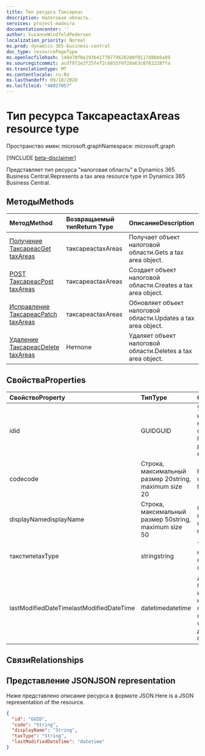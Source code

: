 ```yaml
---
title: Тип ресурса Таксареас
description: Налоговая область.
services: project-madeira
documentationcenter: ''
author: SusanneWindfeldPedersen
localization_priority: Normal
ms.prod: dynamics-365-business-central
doc_type: resourcePageType
ms.openlocfilehash: 140470f0e293b41770779628280f0117d8bb6a89
ms.sourcegitcommit: acdf972e2f25fef2c6855f6f28a63c0762228ffa
ms.translationtype: MT
ms.contentlocale: ru-RU
ms.lasthandoff: 09/18/2020
ms.locfileid: "48027057"
---
```

# <a name="taxareas-resource-type"></a><span data-ttu-id="24446-103">Тип ресурса Таксареас</span><span class="sxs-lookup"><span data-stu-id="24446-103">taxAreas resource type</span></span>

<span data-ttu-id="24446-104">Пространство имен: microsoft.graph</span><span class="sxs-lookup"><span data-stu-id="24446-104">Namespace: microsoft.graph</span></span>

[!INCLUDE [beta-disclaimer](../../includes/beta-disclaimer.md)]

<span data-ttu-id="24446-105">Представляет тип ресурса "налоговая область" в Dynamics 365 Business Central.</span><span class="sxs-lookup"><span data-stu-id="24446-105">Represents a tax area resource type in Dynamics 365 Business Central.</span></span>

## <a name="methods"></a><span data-ttu-id="24446-106">Методы</span><span class="sxs-lookup"><span data-stu-id="24446-106">Methods</span></span>
| <span data-ttu-id="24446-107">Метод</span><span class="sxs-lookup"><span data-stu-id="24446-107">Method</span></span>       | <span data-ttu-id="24446-108">Возвращаемый тип</span><span class="sxs-lookup"><span data-stu-id="24446-108">Return Type</span></span>  |<span data-ttu-id="24446-109">Описание</span><span class="sxs-lookup"><span data-stu-id="24446-109">Description</span></span>|
|:---------------|:--------|:----------|
|[<span data-ttu-id="24446-110">Получение Таксареас</span><span class="sxs-lookup"><span data-stu-id="24446-110">Get taxAreas</span></span>](../api/dynamics-taxarea-get.md)|<span data-ttu-id="24446-111">таксареас</span><span class="sxs-lookup"><span data-stu-id="24446-111">taxAreas</span></span>|<span data-ttu-id="24446-112">Получает объект налоговой области.</span><span class="sxs-lookup"><span data-stu-id="24446-112">Gets a tax area object.</span></span>|
|[<span data-ttu-id="24446-113">POST Таксареас</span><span class="sxs-lookup"><span data-stu-id="24446-113">Post taxAreas</span></span>](../api/dynamics-create-taxarea.md)|<span data-ttu-id="24446-114">таксареас</span><span class="sxs-lookup"><span data-stu-id="24446-114">taxAreas</span></span>|<span data-ttu-id="24446-115">Создает объект налоговой области.</span><span class="sxs-lookup"><span data-stu-id="24446-115">Creates a tax area object.</span></span>|
|[<span data-ttu-id="24446-116">Исправление Таксареас</span><span class="sxs-lookup"><span data-stu-id="24446-116">Patch taxAreas</span></span>](../api/dynamics-taxarea-update.md)|<span data-ttu-id="24446-117">таксареас</span><span class="sxs-lookup"><span data-stu-id="24446-117">taxAreas</span></span>|<span data-ttu-id="24446-118">Обновляет объект налоговой области.</span><span class="sxs-lookup"><span data-stu-id="24446-118">Updates a tax area object.</span></span>|
|[<span data-ttu-id="24446-119">Удаление Таксареас</span><span class="sxs-lookup"><span data-stu-id="24446-119">Delete taxAreas</span></span>](../api/dynamics-taxarea-delete.md)|<span data-ttu-id="24446-120">Нет</span><span class="sxs-lookup"><span data-stu-id="24446-120">none</span></span>|<span data-ttu-id="24446-121">Удаляет объект налоговой области.</span><span class="sxs-lookup"><span data-stu-id="24446-121">Deletes a tax area object.</span></span>|

## <a name="properties"></a><span data-ttu-id="24446-122">Свойства</span><span class="sxs-lookup"><span data-stu-id="24446-122">Properties</span></span>
| <span data-ttu-id="24446-123">Свойство</span><span class="sxs-lookup"><span data-stu-id="24446-123">Property</span></span>     | <span data-ttu-id="24446-124">Тип</span><span class="sxs-lookup"><span data-stu-id="24446-124">Type</span></span>   |<span data-ttu-id="24446-125">Описание</span><span class="sxs-lookup"><span data-stu-id="24446-125">Description</span></span>|
|:---------------|:--------|:----------|
|<span data-ttu-id="24446-126">id</span><span class="sxs-lookup"><span data-stu-id="24446-126">id</span></span>|<span data-ttu-id="24446-127">GUID</span><span class="sxs-lookup"><span data-stu-id="24446-127">GUID</span></span>|<span data-ttu-id="24446-128">Уникальный идентификатор налоговой области.</span><span class="sxs-lookup"><span data-stu-id="24446-128">The unique ID of the tax area.</span></span> <span data-ttu-id="24446-129">Не редактируемые.</span><span class="sxs-lookup"><span data-stu-id="24446-129">Non-editable.</span></span>|
|<span data-ttu-id="24446-130">code</span><span class="sxs-lookup"><span data-stu-id="24446-130">code</span></span>|<span data-ttu-id="24446-131">Строка, максимальный размер 20</span><span class="sxs-lookup"><span data-stu-id="24446-131">string, maximum size 20</span></span>| <span data-ttu-id="24446-132">Код налоговой области.</span><span class="sxs-lookup"><span data-stu-id="24446-132">The code of the tax area.</span></span>|
|<span data-ttu-id="24446-133">displayName</span><span class="sxs-lookup"><span data-stu-id="24446-133">displayName</span></span>|<span data-ttu-id="24446-134">Строка, максимальный размер 50</span><span class="sxs-lookup"><span data-stu-id="24446-134">string, maximum size 50</span></span>| <span data-ttu-id="24446-135">Отображаемое имя налоговой области.</span><span class="sxs-lookup"><span data-stu-id="24446-135">The display name of the tax area.</span></span>|
|<span data-ttu-id="24446-136">такстипе</span><span class="sxs-lookup"><span data-stu-id="24446-136">taxType</span></span>|<span data-ttu-id="24446-137">string</span><span class="sxs-lookup"><span data-stu-id="24446-137">string</span></span>|<span data-ttu-id="24446-138">Тип налога для налоговой области.</span><span class="sxs-lookup"><span data-stu-id="24446-138">The tax type of the tax area.</span></span>|
|<span data-ttu-id="24446-139">lastModifiedDateTime</span><span class="sxs-lookup"><span data-stu-id="24446-139">lastModifiedDateTime</span></span>|<span data-ttu-id="24446-140">datetime</span><span class="sxs-lookup"><span data-stu-id="24446-140">datetime</span></span>|<span data-ttu-id="24446-141">Дата и время последнего изменения налоговой области.</span><span class="sxs-lookup"><span data-stu-id="24446-141">The last datetime the tax area was modified.</span></span> <span data-ttu-id="24446-142">Только для чтения.</span><span class="sxs-lookup"><span data-stu-id="24446-142">Read-Only.</span></span>|

## <a name="relationships"></a><span data-ttu-id="24446-143">Связи</span><span class="sxs-lookup"><span data-stu-id="24446-143">Relationships</span></span>

## <a name="json-representation"></a><span data-ttu-id="24446-144">Представление JSON</span><span class="sxs-lookup"><span data-stu-id="24446-144">JSON representation</span></span>

<span data-ttu-id="24446-145">Ниже представлено описание ресурса в формате JSON.</span><span class="sxs-lookup"><span data-stu-id="24446-145">Here is a JSON representation of the resource.</span></span>


```json
{
  "id": "GUID",
  "code": "String",
  "displayName": "String",
  "taxType": "String",
  "lastModifiedDateTime": "datetime"
}
```




